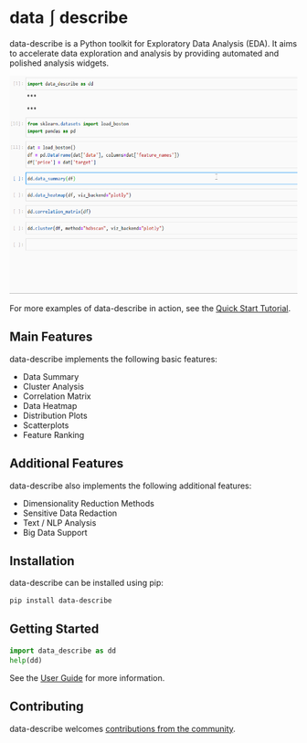# data ⎰ describe

data-describe is a Python toolkit for Exploratory Data Analysis (EDA). It aims to accelerate data exploration and analysis by providing automated and polished analysis widgets.

<img src="/docs/imgs/demo.gif" height="382" width="610" />

For more examples of data-describe in action, see the [Quick Start Tutorial](examples/Tutorial.ipynb).

## Main Features

data-describe implements the following basic features:

* Data Summary
* Cluster Analysis
* Correlation Matrix
* Data Heatmap
* Distribution Plots
* Scatterplots
* Feature Ranking

## Additional Features

data-describe also implements the following additional features:

* Dimensionality Reduction Methods
* Sensitive Data Redaction
* Text / NLP Analysis
* Big Data Support


## Installation

data-describe can be installed using pip:

```
pip install data-describe
```

## Getting Started

```python
import data_describe as dd
help(dd)
```

See the [User Guide](https://brianray.github.io/data-describe/) for more information.

## Contributing

data-describe welcomes [contributions from the community](./CONTRIBUTING.md).



